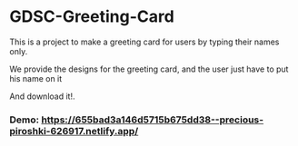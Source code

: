 # GDSC-Greeting-Card

This is a project to make a greeting card for users by typing their names only.

We provide the designs for the greeting card, and the user just have to put his name on it

And download it!.

### Demo: https://655bad3a146d5715b675dd38--precious-piroshki-626917.netlify.app/
